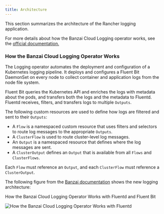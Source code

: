 ```yaml
---
title: Architecture
---
```


This section summarizes the architecture of the Rancher logging application.

For more details about how the Banzai Cloud Logging operator works, see the [official documentation.](https://kube-logging.github.io/docs/#architecture)

### How the Banzai Cloud Logging Operator Works

The Logging operator automates the deployment and configuration of a Kubernetes logging pipeline. It deploys and configures a Fluent Bit DaemonSet on every node to collect container and application logs from the node file system.

Fluent Bit queries the Kubernetes API and enriches the logs with metadata about the pods, and transfers both the logs and the metadata to Fluentd. Fluentd receives, filters, and transfers logs to multiple `Outputs`.

The following custom resources are used to define how logs are filtered and sent to their `Outputs`:

- A `Flow` is a namespaced custom resource that uses filters and selectors to route log messages to the appropriate `Outputs`.
- A `ClusterFlow` is used to route cluster-level log messages.
- An `Output` is a namespaced resource that defines where the log messages are sent.
- A `ClusterOutput` defines an `Output` that is available from all `Flows` and `ClusterFlows`.

Each `Flow` must reference an `Output`, and each `ClusterFlow` must reference a `ClusterOutput`.

The following figure from the [Banzai documentation](https://kube-logging.github.io/docs/#architecture) shows the new logging architecture:

<figcaption>How the Banzai Cloud Logging Operator Works with Fluentd and Fluent Bit</figcaption>

![How the Banzai Cloud Logging Operator Works with Fluentd](/img/banzai-cloud-logging-operator.png)
